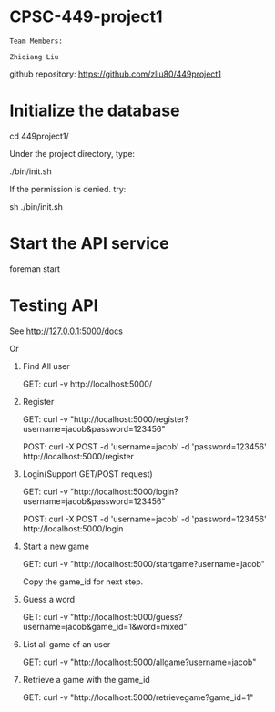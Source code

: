 # CPSC-449-project1

    Team Members:

    Zhiqiang Liu 

github repository: https://github.com/zliu80/449project1

# Initialize the database

cd 449project1/

Under the project directory, type:

./bin/init.sh

If the permission is denied. try:

sh ./bin/init.sh

# Start the API service

foreman start

# Testing API

See http://127.0.0.1:5000/docs

Or

1. Find All user

    GET: curl -v http://localhost:5000/

2. Register

    GET: curl -v "http://localhost:5000/register?username=jacob&password=123456"
    
    POST: curl -X POST -d 'username=jacob' -d 'password=123456' http://localhost:5000/register
    
3. Login(Support GET/POST request)

    GET: curl -v "http://localhost:5000/login?username=jacob&password=123456"
    
    POST: curl -X POST -d 'username=jacob' -d 'password=123456' http://localhost:5000/login

3. Start a new game

    GET: curl -v "http://localhost:5000/startgame?username=jacob"

    Copy the game_id for next step.
4. Guess a word

    GET: curl -v "http://localhost:5000/guess?username=jacob&game_id=1&word=mixed"
    
5. List all game of an user

    GET: curl -v "http://localhost:5000/allgame?username=jacob"

6. Retrieve a game with the game_id

    GET: curl -v "http://localhost:5000/retrievegame?game_id=1"
    
